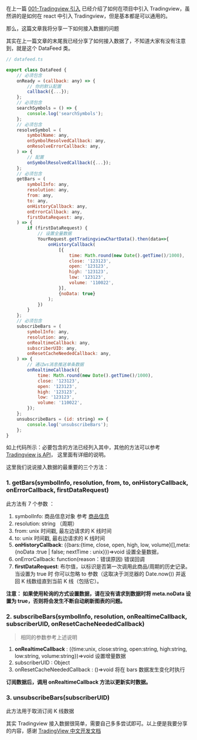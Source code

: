 在上一篇 [001-Tradingview 引入](https://github.com/Monty-Ma/blog/blob/master/Tradingview%E5%BC%95%E5%85%A5.md) 已经介绍了如何在项目中引入 Tradingview，虽然讲的是如何在 react 中引入 Tradingview，但是基本都是可以通用的。

那么，这篇文章我将分享一下如何接入数据的问题

其实在上一篇文章的末尾我已经分享了如何接入数据了，不知道大家有没有注意到，就是这个 DataFeed 类。

```javascript
// datafeed.ts

export class DataFeed {
	// 必须包含
	onReady = (callback: any) => {
	 	// 你的默认配置
        callback({...});
    };
    // 必须包含
    searchSymbols = () => {
        console.log('searchSymbols');
    };
    // 必须包含
    resolveSymbol = (
        symbolName: any,
        onSymbolResolvedCallback: any,
        onResolveErrorCallback: any,
    ) => {
    	// 配置
        onSymbolResolvedCallback({...});
    };
    // 必须包含
	getBars = (
        symbolInfo: any,
        resolution: any,
        from: any,
        to: any,
        onHistoryCallback: any,
        onErrorCallback: any,
        firstDataRequest: any,
    ) => {
        if (firstDataRequest) {
        	// 设置全量数据
        	YourRequest.getTradingviewChartData().then(data=>{
				onHistoryCallback(
					[{
						time: Math.round(new Date().getTime()/1000),
						close: '123123',
						open: '123123',
						high: '123123',
						low: '123123',
						volume: '110022',
					}],
					{noData: true}
				);
        	})
        }
    };
    // 必须包含
    subscribeBars = (
        symbolInfo: any,
        resolution: any,
        onRealtimeCallback: any,
        subscriberUID: any,
        onResetCacheNeededCallback: any,
    ) => {
    	// 通过ws消息推送单条数据
		onRealtimeCallback({
			time: Math.round(new Date().getTime()/1000),
			close: '123123',
			open: '123123',
			high: '123123',
			low: '123123',
			volume: '110022',
        });
    };
    unsubscribeBars = (id: string) => {
        console.log('unsubscribeBars');
    };
}
```

如上代码所示：必要包含的方法已经列入其中，其他的方法可以参考 [Tradingview js API](https://zlq4863947.gitbook.io/tradingview/3-shu-ju-bang-ding/js-api)，
这里面有详细的说明。

这里我们说说接入数据的最重要的三个方法：

### 1. getBars(symbolInfo, resolution, from, to, onHistoryCallback, onErrorCallback, firstDataRequest)

此方法有 7 个参数 ：

1. symbolInfo: 商品信息对象 参考 [商品信息](https://zlq4863947.gitbook.io/tradingview/3-shu-ju-bang-ding/symbology#%E5%95%86%E5%93%81%E4%BF%A1%E6%81%AF%E7%BB%93%E6%9E%84)
2. resolution: string （周期）
3. from: unix 时间戳, 最左边请求的 K 线时间
4. to: unix 时间戳, 最右边请求的 K 线时间
5. **onHistoryCallback**: ({bars:{time, close, open, high, low, volume}[],meta:{noData :true | false; nextTime : unix}})=>void 设置全量数据，
6. onErrorCallback: function(reason：错误原因) 错误回调
7. **firstDataRequest**: 布尔值，以标识是否第一次调用此商品/周期的历史记录。当设置为 true 时
   你可以忽略 to 参数（这取决于浏览器的 Date.now()) 并返回 K 线数组直到当前 K 线（包括它）。

**注意： 如果使用轮询的方式设置数据，请在没有请求到数据时将 meta.noData 设置为 true，否则将会发生不断自动刷新图表的问题。**

### 2. subscribeBars(symbolInfo, resolution, onRealtimeCallback, subscriberUID, onResetCacheNeededCallback)

> 相同的参数参考上述说明

1. **onRealtimeCallback** : ({time:unix, close:string, open:string, high:string, low:string, volume:string})=>void 设置增量数据
1. subscriberUID : Object
1. onResetCacheNeededCallback : ()=>void 将在 bars 数据发生变化时执行

**订阅数据后，调用 onRealtimeCallback 方法以更新实时数据。**

### 3. unsubscribeBars(subscriberUID)

此方法用于取消订阅 K 线数据

其实 Tradingview 接入数据很简单，需要自己多多尝试即可。以上便是我要分享的内容，感谢 [TradingView 中文开发文档](https://zlq4863947.gitbook.io/tradingview/)
